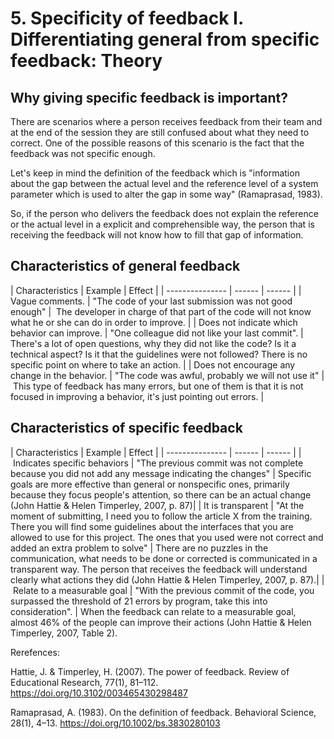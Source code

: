 # 5. Specificity of feedback I. Differentiating general from specific feedback: Theory

## Why giving specific feedback is important?

There are scenarios where a person receives feedback from their team  and at the end of the session they are still confused about what they need to correct. One of the possible reasons of this scenario is the fact that the feedback was not specific enough.

Let's keep in mind the definition of the feedback which is "information about the gap between the actual level and the reference level of a system parameter which is used to alter the gap in some way" (Ramaprasad, 1983).

So, if the person who delivers the feedback does not explain the reference or the actual level in a explicit and comprehensible way, the person that is receiving the feedback will not know how to fill that gap of information.


## Characteristics of general feedback

| Characteristics | Example | Effect |
| --------------- | ------  | ------ |
| Vague comments. | "The code of your last submission was not good enough"       |  The developer in charge of that part of the code will not know what he or she can do in order to improve. |
| Does not indicate which behavior can improve. | "One colleague did not like your last commit". | There's a lot of open questions, why they did not like the code? Is it a technical aspect? Is it that the guidelines were not followed? There is no specific point on where to take an action. |
| Does not encourage any change in the behavior. | "The code was awful, probably we will not use it" | This type of feedback has many errors, but one of them is that it is not focused in improving a behavior, it's just pointing out errors. |

## Characteristics of specific feedback

| Characteristics | Example | Effect |
| --------------- | ------  | ------ |
| Indicates specific behaviors  | "The previous commit was not complete because you did not add any message indicating the changes" | Specific goals are more effective than general or nonspecific ones, primarily because they focus people's attention, so there can be an actual change (John Hattie & Helen Timperley, 2007, p. 87)|
| It is transparent | "At the moment of submitting, I need you to follow the article X from the training. There you will find some guidelines about the interfaces that you are allowed to use for this project. The ones that you used were not correct and added an extra problem to solve" | There are no puzzles in the communication, what needs to be done or corrected is communicated in a transparent way. The person that receives the feedback will understand clearly what actions they did (John Hattie & Helen Timperley, 2007, p. 87).|
| Relate to a measurable goal | "With the previous commit of the code, you surpassed the threshold of 21 errors by program, take this into consideration". | When the feedback can relate to a measurable goal, almost 46% of the people can improve their actions (John Hattie & Helen Timperley, 2007, Table 2).


Rerefences:

Hattie, J. & Timperley, H. (2007). The power of feedback. Review of Educational Research, 77(1), 81–112. https://doi.org/10.3102/003465430298487

Ramaprasad, A. (1983). On the definition of feedback. Behavioral Science, 28(1), 4–13. https://doi.org/10.1002/bs.3830280103
